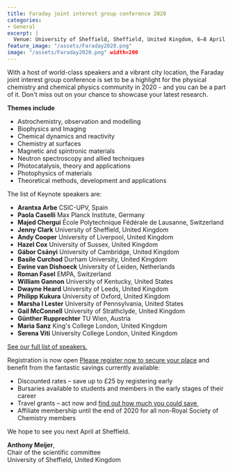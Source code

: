 ```yaml
---
title: Faraday joint interest group conference 2020 
categories:
- General
excerpt: | 
  Venue: University of Sheffield, Sheffield, United Kingdom, 6–8 April 2020. **Abstract submission is now open.**
feature_image: "/assets/Faraday2020.png"
image: "/assets/Faraday2020.png" width=200
---
```

With a host of world-class speakers and a vibrant city location, the Faraday joint interest group conference is set to be a highlight for the physical chemistry and chemical physics community in 2020 - and you can be a part of it.
Don't miss out on your chance to showcase your latest research.  

**Themes include**

* Astrochemistry, observation and modelling
* Biophysics and Imaging
* Chemical dynamics and reactivity
* Chemistry at surfaces
* Magnetic and spintronic materials
* Neutron spectroscopy and allied techniques
* Photocatalysis, theory and applications
* Photophysics of materials
* Theoretical methods, development and applications

The list of Keynote speakers are: 

- **Arantxa Arbe** CSIC-UPV, Spain
- **Paola Caselli** Max Planck Institute, Germany
- **Majed Chergui** École Polytechnique Fédérale de Lausanne, Switzerland 
- **Jenny Clark** University of Sheffield, United Kingdom 
- **Andy Cooper** University of Liverpool, United Kingdom
- **Hazel Cox** University of Sussex, United Kingdom 
- **Gábor Csányi** University of Cambridge, United Kingdom
- **Basile Curchod** Durham University, United Kingdom
- **Ewine van Dishoeck** University of Leiden, Netherlands
- **Roman Fasel** EMPA, Switzerland
- **William Gannon** University of Kentucky, United States
- **Dwayne Heard** University of Leeds, United Kingdom
- **Philipp Kukura** University of Oxford, United Kingdom
- **Marsha I Lester** University of Pennsylvania, United States
- **Gail McConnell** University of Strathclyde, United Kingdom
- **Günther Rupprechter** TU Wien, Austria
- **Maria Sanz** King's College London, United Kingdom
- **Serena Viti** University College London, United Kingdom

[See our full list of speakers. ](http://www.rsc.org/events/detail/38381/)

Registration is now open 
[Please register now to secure your place](https://events.rsc.org/rsc/1783/register) and benefit from the fantastic savings currently available:

* Discounted rates – save up to £25 by registering early
* Bursaries available to students and members in the early stages of their career 
* Travel grants – act now and [find out how much you could save ](http://www.rsc.org/scienceandtechnology/funding/division-travel-grants/index.asp)
* Affiliate membership until the end of 2020 for all non-Royal Society of Chemistry members 

We hope to see you next April at Sheffield.

**Anthony Meijer**,  
Chair of the scientific committee  
University of Sheffield, United Kingdom 

